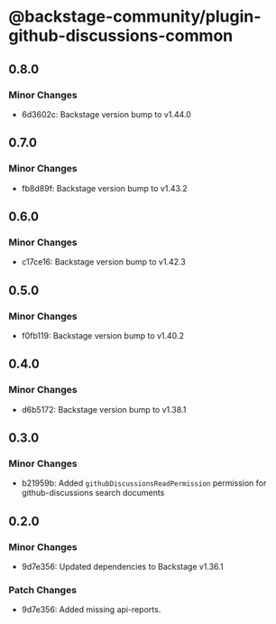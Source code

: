 # @backstage-community/plugin-github-discussions-common

## 0.8.0

### Minor Changes

- 6d3602c: Backstage version bump to v1.44.0

## 0.7.0

### Minor Changes

- fb8d89f: Backstage version bump to v1.43.2

## 0.6.0

### Minor Changes

- c17ce16: Backstage version bump to v1.42.3

## 0.5.0

### Minor Changes

- f0fb119: Backstage version bump to v1.40.2

## 0.4.0

### Minor Changes

- d6b5172: Backstage version bump to v1.38.1

## 0.3.0

### Minor Changes

- b21959b: Added `githubDiscussionsReadPermission` permission for github-discussions search documents

## 0.2.0

### Minor Changes

- 9d7e356: Updated dependencies to Backstage v1.36.1

### Patch Changes

- 9d7e356: Added missing api-reports.
